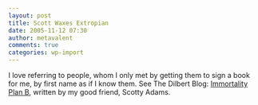 ```yaml
---
layout: post
title: Scott Waxes Extropian
date: 2005-11-12 07:30
author: metavalent
comments: true
categories: wp-import
---
```

I love referring to people, whom I only met by getting them to sign a book for me, by first name as if I know them.  See The Dilbert Blog: <a href="http://dilbertblog.typepad.com/the_dilbert_blog/2005/11/immortality_pla.html">Immortality Plan B</a>, written by my good friend, Scotty Adams.
